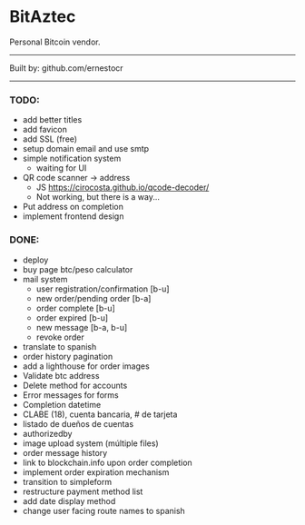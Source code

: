 # BitAztec

Personal Bitcoin vendor.

---

Built by: github.com/ernestocr

---

### TODO:

- add better titles
- add favicon
- add SSL (free)
- setup domain email and use smtp
- simple notification system
  - waiting for UI
- QR code scanner -> address
  - JS https://cirocosta.github.io/qcode-decoder/
  - Not working, but there is a way...
- Put address on completion
- implement frontend design

### DONE:

* deploy
* buy page btc/peso calculator
* mail system
  * user registration/confirmation [b-u]
  * new order/pending order [b-a]
  * order complete [b-u]
  * order expired [b-u]
  * new message [b-a, b-u]
  * revoke order
* translate to spanish
* order history pagination
* add a lighthouse for order images
* Validate btc address
* Delete method for accounts
* Error messages for forms
* Completion datetime
* CLABE (18), cuenta bancaria, # de tarjeta
* listado de dueños de cuentas
* authorizedby
* image upload system (múltiple files)
* order message history
* link to blockchain.info upon order completion
* implement order expiration mechanism
* transition to simpleform
* restructure payment method list
* add date display method
* change user facing route names to spanish


